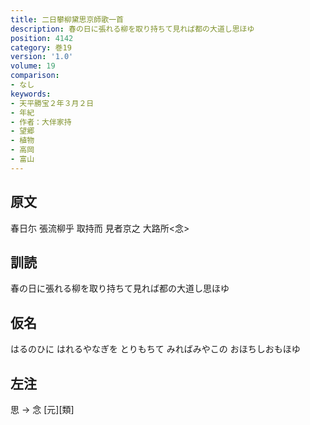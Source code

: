 ```yaml
---
title: 二日攀柳黛思京師歌一首
description: 春の日に張れる柳を取り持ちて見れば都の大道し思ほゆ
position: 4142
category: 巻19
version: '1.0'
volume: 19
comparison:
- なし
keywords:
- 天平勝宝２年３月２日
- 年紀
- 作者：大伴家持
- 望郷
- 植物
- 高岡
- 富山
---
```


## 原文

春日尓 張流柳乎 取持而 見者京之 大路所<念>

## 訓読

春の日に張れる柳を取り持ちて見れば都の大道し思ほゆ

## 仮名

はるのひに はれるやなぎを とりもちて みればみやこの おほちしおもほゆ

## 左注

思 -> 念 [元][類]
